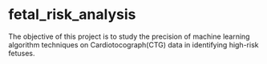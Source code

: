 # fetal_risk_analysis
The objective of this project is to study the precision of machine learning algorithm techniques on Cardiotocograph(CTG) data in identifying high-risk fetuses.
